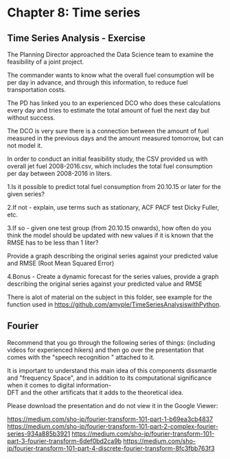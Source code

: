 # Chapter 8: Time series

## Time Series Analysis - Exercise

The Planning Director approached the Data Science team to examine the feasibility of a joint project.

The commander wants to know what the overall fuel consumption will be per day in advance, and through this information, to reduce fuel transportation costs.

The PD has linked you to an experienced DCO who does these calculations every day and tries to estimate the total amount of fuel the next day but without success.

The DCO is very sure there is a connection between the amount of fuel measured in the previous days and the amount measured tomorrow, but can not model it.

In order to conduct an initial feasibility study, the CSV provided us with overall jet fuel 2008-2016.csv, which includes the total fuel consumption per day between 2008-2016 in liters.

1.Is it possible to predict total fuel consumption from 20.10.15 or later for the given series?

2.If not - explain, use terms such as stationary, ACF PACF test Dicky Fuller, etc.

3.If so - given one test group (from 20.10.15 onwards), how often do you think the model should be updated with new values if it is known that the RMSE has to be less than 1 liter?

Provide a graph describing the original series against your predicted value and RMSE (Root Mean Squared Error)

4.Bonus - Create a dynamic forecast for the series values, provide a graph describing the original series against your predicted value and RMSE

There is alot of material on the subject in this folder, see example for the function used in https://github.com/amyple/TimeSeriesAnalysiswithPython.

## Fourier

Recommend that you go through the following series of things: (including videos for 
experienced hikers) and then go over the presentation that comes with the "speech recognition
" attached to it.

It is important to understand this main idea of this components dissmantle and "frequency 
Space", and in addition to its computational significance when it comes to digital information-  
DFT  and the other artificats  that it adds to the theoretical idea.

Please download the presentation and do not view it in the Google Viewer:

https://medium.com/sho-jp/fourier-transform-101-part-1-b69ea3cb4837
https://medium.com/sho-jp/fourier-transform-101-part-2-complex-fourier-series-934a885b3921
https://medium.com/sho-jp/fourier-transform-101-part-3-fourier-transform-6def0bd2ca9b
https://medium.com/sho-jp/fourier-transform-101-part-4-discrete-fourier-transform-8fc3fbb763f3


